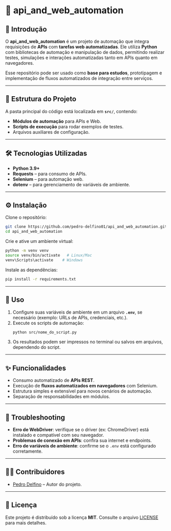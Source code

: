 # 📘 api_and_web_automation

## 📖 Introdução
O **api_and_web_automation** é um projeto de automação que integra requisições de **APIs** com **tarefas web automatizadas**. Ele utiliza **Python** com bibliotecas de automação e manipulação de dados, permitindo realizar testes, simulações e interações automatizadas tanto em APIs quanto em navegadores.

Esse repositório pode ser usado como **base para estudos**, prototipagem e implementação de fluxos automatizados de integração entre serviços.

---

## 📂 Estrutura do Projeto
A pasta principal do código está localizada em **`src/`**, contendo:

- **Módulos de automação** para APIs e Web.
- **Scripts de execução** para rodar exemplos de testes.
- Arquivos auxiliares de configuração.

---

## 🛠️ Tecnologias Utilizadas
- **Python 3.9+**
- **Requests** – para consumo de APIs.
- **Selenium** – para automação web.
- **dotenv** – para gerenciamento de variáveis de ambiente.

---

## ⚙️ Instalação

Clone o repositório:
```bash
git clone https://github.com/pedro-delfino01/api_and_web_automation.git
cd api_and_web_automation
```

Crie e ative um ambiente virtual:
```bash
python -m venv venv
source venv/bin/activate   # Linux/Mac
venv\Scripts\activate    # Windows
```

Instale as dependências:
```bash
pip install -r requirements.txt
```

---

## 🚀 Uso

1. Configure suas variáveis de ambiente em um arquivo **`.env`**, se necessário (exemplo: URLs de APIs, credenciais, etc.).
2. Execute os scripts de automação:
   ```bash
   python src/nome_do_script.py
   ```
3. Os resultados podem ser impressos no terminal ou salvos em arquivos, dependendo do script.

---

## ✨ Funcionalidades
- Consumo automatizado de **APIs REST**.
- Execução de **fluxos automatizados em navegadores** com Selenium.
- Estrutura simples e extensível para novos cenários de automação.
- Separação de responsabilidades em módulos.

---

## 🐞 Troubleshooting
- **Erro de WebDriver**: verifique se o driver (ex: ChromeDriver) está instalado e compatível com seu navegador.
- **Problemas de conexão em APIs**: confira sua internet e endpoints.
- **Erro de variáveis de ambiente**: confirme se o `.env` está configurado corretamente.

---

## 👨‍💻 Contribuidores
- [Pedro Delfino](https://github.com/pedro-delfino01) – Autor do projeto.

---

## 📜 Licença
Este projeto é distribuído sob a licença **MIT**. Consulte o arquivo [LICENSE](LICENSE) para mais detalhes.
